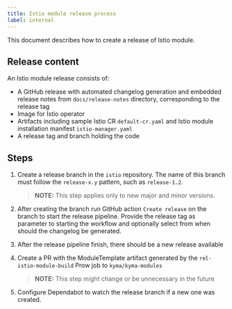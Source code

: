 ```yaml
---
title: Istio module release process
label: internal
---
```


This document describes how to create a release of Istio module.

## Release content

An Istio module release consists of:

* A GitHub release with automated changelog generation and embedded release notes from `docs/release-notes` directory, corresponding to the release tag
* Image for Istio operator
* Artifacts including sample Istio CR `default-cr.yaml` and Istio module installation manifest `istio-manager.yaml` 
* A release tag and branch holding the code

## Steps

1. Create a release branch in the `istio` repository. The name of this branch must follow the `release-x.y` pattern, such as `release-1.2`.

   >**NOTE:** This step applies only to new major and minor versions.

2. After creating the branch run GitHub action `Create release` on the branch to start the release pipeline. Provide the release tag as parameter to starting the workflow and optionally select from when should the changelog be generated.

3. After the release pipeline finish, there should be a new release available

4. Create a PR with the ModuleTemplate artifact generated by the `rel-istio-module-build` Prow job to `kyma/kyma-modules`
   >**NOTE:** This step might change or be unnecessary in the future

5. Configure Dependabot to watch the release branch if a new one was created.
